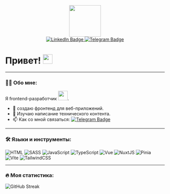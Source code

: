 <div id="header" align="center">
  <img src="https://media.giphy.com/media/M9gbBd9nbDrOTu1Mqx/giphy.gif" width="100"/>
</div>

<div id="badges" align="center">
  <a href="https://www.linkedin.com/in/anastasia-pontriagina">
    <img src="https://img.shields.io/badge/LinkedIn-blue?style=for-the-badge&logo=linkedin&logoColor=white" alt="LinkedIn Badge"/>
  </a>
  <a href="https://t.me/tom_lunacharskiy">
    <img src="https://img.shields.io/badge/Telegram-blue?style=for-the-badge&logo=telegram&logoColor=white" alt="Telegram Badge"/>
  </a>
</div>

<img src="https://komarev.com/ghpvc/?username=your-github-username&style=flat-square&color=blue" alt=""/>

<h1>
  Привет!
  <img src="https://media.giphy.com/media/hvRJCLFzcasrR4ia7z/giphy.gif" width="30px"/>
</h1>

---

### :woman_technologist: Обо мне:
Я frontend-разработчик <img src="https://media.giphy.com/media/WUlplcMpOCEmTGBtBW/giphy.gif" width="30">.

- :telescope: создаю фронтенд для веб-приложений.
- :seedling: Изучаю написание технического контента.
- :mailbox: Как со мной связаться: [![Telegram Badge](https://img.shields.io/badge/-your-username-blue?style=flat&logo=Telegram&logoColor=white)](tom_lunacharskiy)

---

### :hammer_and_wrench: Языки и инструменты:

![HTML](https://img.shields.io/badge/HTML-E34F26?style=for-the-badge&logo=html5&logoColor=white)
![SASS](https://img.shields.io/badge/SASS-CC6699?style=for-the-badge&logo=sass&logoColor=white)
![JavaScript](https://img.shields.io/badge/JavaScript-F7DF1E?style=for-the-badge&logo=javascript&logoColor=black)
![TypeScript](https://img.shields.io/badge/TypeScript-316192?style=for-the-badge&logo=typescript&logoColor=white)
![Vue](https://img.shields.io/badge/Vue-4FC08D?style=for-the-badge&logo=vue.js&logoColor=white)
![NuxtJS](https://img.shields.io/badge/NuxtJS-00DC82?style=for-the-badge&logo=nuxtdotjs&logoColor=white)
![Pinia](https://img.shields.io/badge/Pinia-2F4F4F?style=for-the-badge&logo=pinia&logoColor=yellow)
![Vite](https://img.shields.io/badge/Vite-646CFF?style=for-the-badge&logo=vite&logoColor=white)
![TailwindCSS](https://img.shields.io/badge/TailwindCSS-06B6D4?style=for-the-badge&logo=tailwindcss&logoColor=white)

---

### :fire: Моя статистика:

![GitHub Streak](https://github-readme-streak-stats.herokuapp.com?user=your-github-username&theme=tokyonight)
